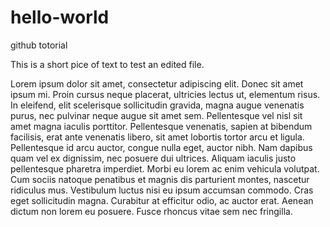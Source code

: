 # hello-world
github totorial

This is a short pice of text to test an edited file. 

Lorem ipsum dolor sit amet, consectetur adipiscing elit. Donec sit amet ipsum mi. Proin cursus neque placerat, ultricies lectus ut, elementum risus. In eleifend, elit scelerisque sollicitudin gravida, magna augue venenatis purus, nec pulvinar neque augue sit amet sem. Pellentesque vel nisl sit amet magna iaculis porttitor. Pellentesque venenatis, sapien at bibendum facilisis, erat ante venenatis libero, sit amet lobortis tortor arcu et ligula. Pellentesque id arcu auctor, congue nulla eget, auctor nibh. Nam dapibus quam vel ex dignissim, nec posuere dui ultrices. Aliquam iaculis justo pellentesque pharetra imperdiet. Morbi eu lorem ac enim vehicula volutpat. Cum sociis natoque penatibus et magnis dis parturient montes, nascetur ridiculus mus. Vestibulum luctus nisi eu ipsum accumsan commodo. Cras eget sollicitudin magna. Curabitur at efficitur odio, ac auctor erat. Aenean dictum non lorem eu posuere. Fusce rhoncus vitae sem nec fringilla. 
